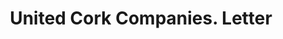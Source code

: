 ---
doi: 10.7916/D8J68V0F
date_other: '1921'
date_other_textual: '1921'
form: correspondence
genre:
- Letters (correspondence)
name:
- United Cork Companies
object_in_context_url: https://biggert.cul.columbia.edu/items/view/ave_biggert_01140
subject_hierarchical_geographic:
- New York, New York, United States
subject_name:
- United Cork Companies
title: United Cork Companies. Letter
sort_title: United Cork Companies. Letter
call_number: ave_biggert_01140
coordinates:
- 40.71277777777778,-74.00583333333333
pid: ave_biggert_01140
identifiers: ave_biggert_01140
permalink: /biggert/ave_biggert_01140/
layout: iiif-image-page
---